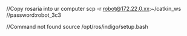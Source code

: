 //Copy rosaria into ur computer
scp -r robot@172.22.0.xx:~/catkin_ws
//password:robot_3c3

//Command not found
source /opt/ros/indigo/setup.bash

